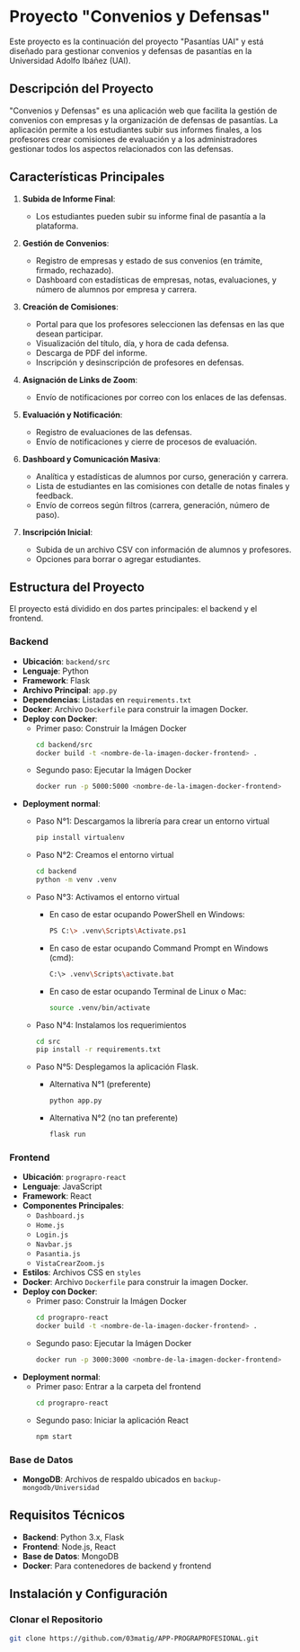 # Proyecto "Convenios y Defensas"

Este proyecto es la continuación del proyecto "Pasantías UAI" y está diseñado para gestionar convenios y defensas de pasantías en la Universidad Adolfo Ibáñez (UAI).

## Descripción del Proyecto

"Convenios y Defensas" es una aplicación web que facilita la gestión de convenios con empresas y la organización de defensas de pasantías. La aplicación permite a los estudiantes subir sus informes finales, a los profesores crear comisiones de evaluación y a los administradores gestionar todos los aspectos relacionados con las defensas.

## Características Principales

1. **Subida de Informe Final**:
   - Los estudiantes pueden subir su informe final de pasantía a la plataforma.

2. **Gestión de Convenios**:
   - Registro de empresas y estado de sus convenios (en trámite, firmado, rechazado).
   - Dashboard con estadísticas de empresas, notas, evaluaciones, y número de alumnos por empresa y carrera.

3. **Creación de Comisiones**:
   - Portal para que los profesores seleccionen las defensas en las que desean participar.
   - Visualización del título, día, y hora de cada defensa.
   - Descarga de PDF del informe.
   - Inscripción y desinscripción de profesores en defensas.

4. **Asignación de Links de Zoom**:
   - Envío de notificaciones por correo con los enlaces de las defensas.

5. **Evaluación y Notificación**:
   - Registro de evaluaciones de las defensas.
   - Envío de notificaciones y cierre de procesos de evaluación.

6. **Dashboard y Comunicación Masiva**:
   - Analítica y estadísticas de alumnos por curso, generación y carrera.
   - Lista de estudiantes en las comisiones con detalle de notas finales y feedback.
   - Envío de correos según filtros (carrera, generación, número de paso).

7. **Inscripción Inicial**:
   - Subida de un archivo CSV con información de alumnos y profesores.
   - Opciones para borrar o agregar estudiantes.

## Estructura del Proyecto

El proyecto está dividido en dos partes principales: el backend y el frontend.

### Backend
- **Ubicación**: `backend/src`
- **Lenguaje**: Python
- **Framework**: Flask
- **Archivo Principal**: `app.py`
- **Dependencias**: Listadas en `requirements.txt`
- **Docker**: Archivo `Dockerfile` para construir la imagen Docker.
- **Deploy con Docker**:
   - Primer paso: Construir la Imágen Docker
      ```bash
      cd backend/src
      docker build -t <nombre-de-la-imagen-docker-frontend> .
      ```
   - Segundo paso: Ejecutar la Imágen Docker
      ```bash
      docker run -p 5000:5000 <nombre-de-la-imagen-docker-frontend>
      ```
- **Deployment normal**:
     - Paso N°1: Descargamos la librería para crear un entorno virtual
         ```bash
         pip install virtualenv
         ```
     - Paso N°2: Creamos el entorno virtual
         ```bash
         cd backend
         python -m venv .venv
         ```
     - Paso N°3: Activamos el entorno virtual
         - En caso de estar ocupando PowerShell en Windows:
            ```bash
            PS C:\> .venv\Scripts\Activate.ps1
            ```
         - En caso de estar ocupando Command Prompt en Windows (cmd):
            ```bash
            C:\> .venv\Scripts\activate.bat
            ```
         - En caso de estar ocupando Terminal de Linux o Mac:
            ```bash
            source .venv/bin/activate
            ```

     - Paso N°4: Instalamos los requerimientos
         ```bash
         cd src
         pip install -r requirements.txt
         ```
     - Paso N°5: Desplegamos la aplicación Flask.
        - Alternativa N°1 (preferente)
            ```bash
            python app.py
            ```
        - Alternativa N°2 (no tan preferente)
            ```bash
            flask run
            ```

### Frontend
- **Ubicación**: `prograpro-react`
- **Lenguaje**: JavaScript
- **Framework**: React
- **Componentes Principales**:
  - `Dashboard.js`
  - `Home.js`
  - `Login.js`
  - `Navbar.js`
  - `Pasantia.js`
  - `VistaCrearZoom.js`
- **Estilos**: Archivos CSS en `styles`
- **Docker**: Archivo `Dockerfile` para construir la imagen Docker.
- **Deploy con Docker**:
   - Primer paso: Construir la Imágen Docker
      ```bash
      cd prograpro-react
      docker build -t <nombre-de-la-imagen-docker-frontend> .
      ```
   - Segundo paso: Ejecutar la Imágen Docker
      ```bash
      docker run -p 3000:3000 <nombre-de-la-imagen-docker-frontend>
      ```
- **Deployment normal**:
   - Primer paso: Entrar a la carpeta del frontend
      ```bash
      cd prograpro-react
      ```
   - Segundo paso: Iniciar la aplicación React
      ```bash
      npm start
      ```

### Base de Datos
- **MongoDB**: Archivos de respaldo ubicados en `backup-mongodb/Universidad`

## Requisitos Técnicos

- **Backend**: Python 3.x, Flask
- **Frontend**: Node.js, React
- **Base de Datos**: MongoDB
- **Docker**: Para contenedores de backend y frontend

## Instalación y Configuración

### Clonar el Repositorio
```bash
git clone https://github.com/03matig/APP-PROGRAPROFESIONAL.git
```
